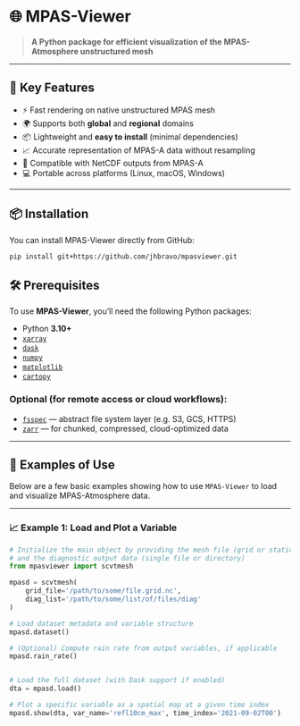 # 🌐 MPAS-Viewer

> **A Python package for efficient visualization of the MPAS-Atmosphere unstructured mesh**

---

## 🎯 Key Features

- ⚡ Fast rendering on native unstructured MPAS mesh
- 🌍 Supports both **global** and **regional** domains
- 📦 Lightweight and **easy to install** (minimal dependencies)
- 📈 Accurate representation of MPAS-A data without resampling
- 🧩 Compatible with NetCDF outputs from MPAS-A
- 💻 Portable across platforms (Linux, macOS, Windows)

---

## 📦 Installation

You can install MPAS-Viewer directly from GitHub:

```bash
pip install git+https://github.com/jhbravo/mpasviewer.git
```

## 🛠️ Prerequisites

To use **MPAS-Viewer**, you’ll need the following Python packages:

- Python **3.10+**
- [`xarray`](https://docs.xarray.dev/)
- [`dask`](https://www.dask.org/)
- [`numpy`](https://numpy.org/)
- [`matplotlib`](https://matplotlib.org/)
- [`cartopy`](https://scitools.org.uk/cartopy/docs/latest/)

### Optional (for remote access or cloud workflows):
- [`fsspec`](https://filesystem-spec.readthedocs.io/en/latest/) — abstract file system layer (e.g. S3, GCS, HTTPS)
- [`zarr`](https://zarr.readthedocs.io/en/stable/) — for chunked, compressed, cloud-optimized data



---

## 🧪 Examples of Use

Below are a few basic examples showing how to use `MPAS-Viewer` to load and visualize MPAS-Atmosphere data.

---

### 📈 Example 1: Load and Plot a Variable

```python
# Initialize the main object by providing the mesh file (grid or static)
# and the diagnostic output data (single file or directory)
from mpasviewer import scvtmesh

mpasd = scvtmesh(
    grid_file='/path/to/some/file.grid.nc', 
    diag_list='/path/to/some/list/of/files/diag'
)

# Load dataset metadata and variable structure
mpasd.dataset()

# (Optional) Compute rain rate from output variables, if applicable
mpasd.rain_rate()


# Load the full dataset (with Dask support if enabled)
dta = mpasd.load()

# Plot a specific variable as a spatial map at a given time index
mpasd.show(dta, var_name='refl10cm_max', time_index='2021-09-02T00')
```
